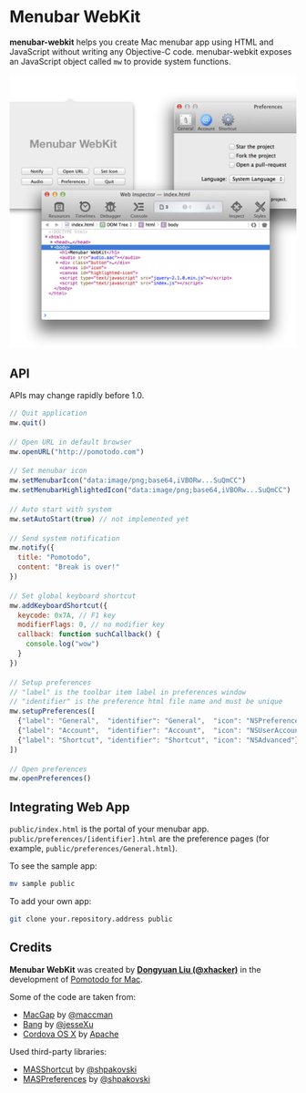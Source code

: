 # Menubar WebKit

**menubar-webkit** helps you create Mac menubar app using HTML and JavaScript without writing any Objective-C code. menubar-webkit exposes an JavaScript object called ``mw`` to provide system functions.

<img alt="Screenshot" width="907" src="Assets/screenshot.png">

## API

APIs may change rapidly before 1.0.

```JavaScript
// Quit application
mw.quit()

// Open URL in default browser
mw.openURL("http://pomotodo.com")

// Set menubar icon
mw.setMenubarIcon("data:image/png;base64,iVBORw...SuQmCC")
mw.setMenubarHighlightedIcon("data:image/png;base64,iVBORw...SuQmCC")

// Auto start with system
mw.setAutoStart(true) // not implemented yet

// Send system notification
mw.notify({
  title: "Pomotodo",
  content: "Break is over!"
})

// Set global keyboard shortcut
mw.addKeyboardShortcut({
  keycode: 0x7A, // F1 key
  modifierFlags: 0, // no modifier key
  callback: function suchCallback() {
    console.log("wow")
  }
})

// Setup preferences
// "label" is the toolbar item label in preferences window
// "identifier" is the preference html file name and must be unique
mw.setupPreferences([
  {"label": "General",  "identifier": "General",  "icon": "NSPreferencesGeneral"},
  {"label": "Account",  "identifier": "Account",  "icon": "NSUserAccounts"},
  {"label": "Shortcut", "identifier": "Shortcut", "icon": "NSAdvanced"}
])

// Open preferences
mw.openPreferences()
```

## Integrating Web App

``public/index.html`` is the portal of your menubar app. ``public/preferences/[identifier].html`` are the preference pages (for example, ``public/preferences/General.html``).

To see the sample app:

```bash
mv sample public
```

To add your own app:

```bash
git clone your.repository.address public
```

## Credits

**Menubar WebKit** was created by **[Dongyuan Liu (@xhacker)](https://github.com/xhacker)** in the development of [Pomotodo for Mac](http://pomotodo.com).

Some of the code are taken from:

* [MacGap](https://github.com/maccman/macgap) by [@maccman](https://github.com/maccman)
* [Bang](https://github.com/jesseXu/Bang) by [@jesseXu](https://github.com/jesseXu)
* [Cordova OS X](https://github.com/apache/cordova-osx) by [Apache](http://www.apache.org)

Used third-party libraries:

* [MASShortcut](https://github.com/shpakovski/MASShortcut) by [@shpakovski](https://github.com/shpakovski)
* [MASPreferences](https://github.com/shpakovski/MASPreferences) by [@shpakovski](https://github.com/shpakovski)
